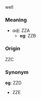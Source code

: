 well
### Meaning
+ _adj_: ZZA
    + __eg__: ZZB

### Origin

ZZC

### Synonym

__eg__: ZZD

+ ZZE


